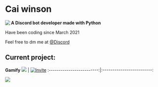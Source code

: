 # Cai winson
<img align="left" src="https://lanyard.cnrad.dev/api/720900711260487681">

**A Discord bot developer made with Python**

Have been coding since March 2021

Feel free to dm me at
[@Discord](https://discord.com/users/720900711260487681)
<br clear="left"/>

## Current project:
**Gamify**
![](https://cdn.discordapp.com/avatars/909367670833561600/ae7b0acc222c2c9cda70d051357ff20a.png?size=256) | [![Invite](https://media.discordapp.net/attachments/972386427205734471/985588331775656056/button_invite-gamify_1.png)](https://discord.com/oauth2/authorize?client_id=909367670833561600&permissions=268520514&scope=bot)
:-------------------------:|:-------------------------:


[![](https://github-readme-stats.vercel.app/api?username=Caiwinson&show_icons=true&theme=blueberry)](https://github.com/Caiwinson)
